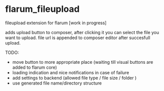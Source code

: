 # flarum_fileupload

fileupload extension for flarum [work in progress]

adds upload button to composer, after clicking it you can select the file you want to upload. file url is appended to composer editor after succesfull upload.

TODO:
- move button to more appropriate place (waiting till visual buttons are added to flarum core)
- loading indication and nice notifications in case of failure
- add settings to backend (allowed file type / file size / folder )
- use generated file name/directory structure




